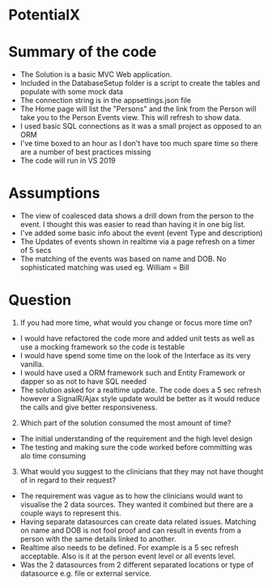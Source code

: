 # PotentialX

# Summary of the code
- The Solution is a basic MVC Web application.
- Included in the DatabaseSetup folder is a script to create the tables and populate with some mock data
- The connection string is in the appsettings.json file
- The Home page will list the "Persons" and the link from the Person will take you to the Person Events view. This will refresh to show data.
- I used basic SQL connections as it was a small project as opposed to an ORM
- I've time boxed to an hour as I don't have too much spare time so there are a number of best practices missing
- The code will run in VS 2019 


# Assumptions
- The view of coalesced data shows a drill down from the person to the event. I thought this was easier to read than having it in one big list.
- I've added some basic info about the event (event Type and description)
- The Updates of events shown in realtime via a page refresh on a timer of 5 secs
- The matching of the events was based on name and DOB. No sophisticated matching was used eg. William = Bill

# Question
1.	If you had more time, what would you change or focus more time on?
  - I would have refactored the code more and added unit tests as well as use a mocking framework so the code is testable
  - I would have spend some time on the look of the Interface as its very vanilla.
  - I would have used a ORM framework such and Entity Framework or dapper so as not to have SQL needed
  - The solution asked for a realtime update. The code does a 5 sec refresh however a SignalR/Ajax style update would be better as it would reduce the calls and give better responsiveness.
  
2.	Which part of the solution consumed the most amount of time?
  - The initial understanding of the requirement and the high level design
  - The testing and making sure the code worked before committing was alo time consuming
  
3.	What would you suggest to the clinicians that they may not have thought of in regard to their request?
  - The requirement was vague as to how the clinicians would want to visualise the 2 data sources. They wanted it combined but there are a couple ways to represent this.
  - Having separate datasources can create data related issues. Matching on name and DOB is not fool proof and can result in events from a person with the same details linked to another.
  - Realtime also needs to be defined. For example is a 5 sec refresh acceptable. Also is it at the person event level or all events level.
  - Was the 2 datasources from 2 different separated locations or type of datasource e.g. file or external service.
  

